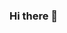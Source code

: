 ### Hi there 👋

<!--
**rohmanureldi/rohmanureldi** is a ✨ _special_ ✨ repository because its `README.md` (this file) appears on your GitHub profile.

- 🔭 I’m currently Freelancing
- 🌱 I’m currently learning Android with Kotlin
- 💬 Ask me about anything
- 📫 You can email me at: eldirohmanur@gmail.com
- ⚡ Challenge me in a badminton match !

LESGOOOOOOOOOO 🎈🎈🎈
